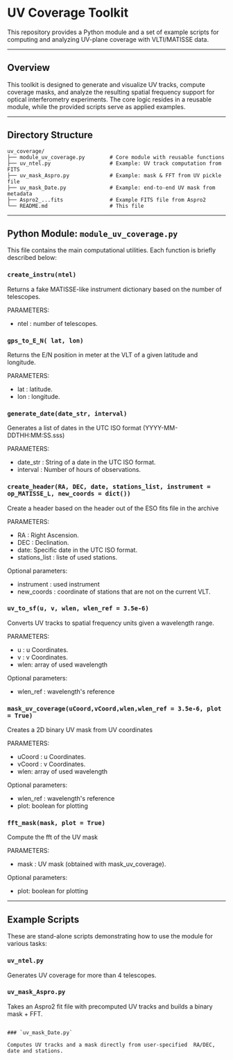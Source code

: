 # UV Coverage Toolkit

This repository provides a Python module and a set of example scripts for computing and analyzing UV-plane coverage with VLTI/MATISSE data.

---

## Overview

This toolkit is designed to generate and visualize UV tracks, compute coverage masks, and analyze the resulting spatial frequency support for optical interferometry experiments. The core logic resides in a reusable module, while the provided scripts serve as applied examples.

---

## Directory Structure

```
uv_coverage/
├── module_uv_coverage.py        # Core module with reusable functions
├── uv_ntel.py                   # Example: UV track computation from FITS
├── uv_mask_Aspro.py             # Example: mask & FFT from UV pickle file
├── uv_mask_Date.py              # Example: end-to-end UV mask from metadata
├── Aspro2_...fits               # Example FITS file from Aspro2
└── README.md                    # This file
```


---

## Python Module: `module_uv_coverage.py`

This file contains the main computational utilities. Each function is briefly described below:

### `create_instru(ntel)`

Returns a fake MATISSE-like instrument dictionary based on the number of telescopes.

PARAMETERS:

  * ntel : number of telescopes.

### `gps_to_E_N( lat, lon)`

Returns the E/N position in meter at the VLT of a given latitude and longitude.

PARAMETERS:

  * lat : latitude.
  * lon : longitude.


### `generate_date(date_str, interval)`

Generates a list of dates in the UTC ISO format (YYYY-MM-DDTHH:MM:SS.sss)


PARAMETERS:

  * date_str : String of a date in the UTC ISO format.
  * interval : Number of hours of observations.



### `create_header(RA, DEC, date, stations_list, instrument = op_MATISSE_L, new_coords = dict())`

Create a header based on the header out of the ESO fits file in the archive

PARAMETERS:

  * RA : Right Ascension.
  * DEC : Declination.
  * date: Specific date in the UTC ISO format.
  * stations_list : liste of used stations.

Optional parameters:

  * instrument : used instrument
  * new_coords : coordinate of stations that are not on the current VLT.


### `uv_to_sf(u, v, wlen, wlen_ref = 3.5e-6)`

Converts UV tracks to spatial frequency units given a wavelength range.

PARAMETERS:

  * u : u Coordinates.
  * v : v Coordinates.
  * wlen: array of used wavelength

Optional parameters:
  * wlen_ref : wavelength's reference


### `mask_uv_coverage(uCoord,vCoord,wlen,wlen_ref = 3.5e-6, plot = True)`

Creates a 2D binary UV mask from UV coordinates

PARAMETERS:

  * uCoord : u Coordinates.
  * vCoord : v Coordinates.
  * wlen: array of used wavelength

Optional parameters:

  * wlen_ref : wavelength's reference
  * plot: boolean for plotting


### `fft_mask(mask, plot = True)`

Compute the fft of the UV mask

PARAMETERS:

  * mask : UV mask (obtained with mask_uv_coverage).

Optional parameters:

  * plot: boolean for plotting


---

## Example Scripts

These are stand-alone scripts demonstrating how to use the module for various tasks:

### `uv_ntel.py`

Generates UV coverage for more than 4 telescopes. 


### `uv_mask_Aspro.py`

Takes an Aspro2 fit file with precomputed UV tracks and builds a binary mask + FFT.

```

### `uv_mask_Date.py`

Computes UV tracks and a mask directly from user-specified  RA/DEC, date and stations.




